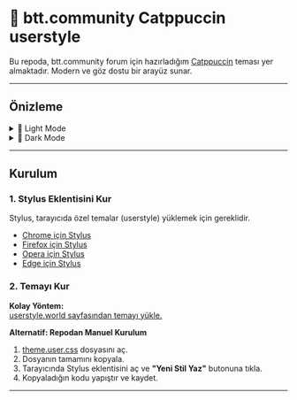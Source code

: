 # 🐧 btt.community Catppuccin userstyle

Bu repoda, btt.community forum için hazırladığım [Catppuccin](https://catppuccin.com/) teması yer almaktadır. Modern ve göz dostu bir arayüz sunar.

---

## Önizleme

<details>
<summary>🌻 Light Mode</summary>
<img src="assets/latte.png"/>
</details>
<details>
<summary>🌿 Dark Mode</summary>
<img src="assets/mocha.png"/>
</details>

---

## Kurulum

### 1. Stylus Eklentisini Kur

Stylus, tarayıcıda özel temalar (userstyle) yüklemek için gereklidir.

- [Chrome için Stylus](https://chrome.google.com/webstore/detail/stylus/clngdbkpkpeebahjckkjfobafhncgmne)
- [Firefox için Stylus](https://addons.mozilla.org/firefox/addon/styl-us/)
- [Opera için Stylus](https://addons.opera.com/en/extensions/privacy_policy/27c0f4146c879f67a91b70f93f4eee4a01846fdd/)
- [Edge için Stylus](https://microsoftedge.microsoft.com/addons/detail/stylus/lmhdocknnhdcekdmjpheenofdadnopfg)

### 2. Temayı Kur

**Kolay Yöntem:**  
[userstyle.world sayfasından temayı yükle.](https://userstyles.world/style/22988)

**Alternatif: Repodan Manuel Kurulum**

1. [theme.user.css](./theme.user.css) dosyasını aç.
2. Dosyanın tamamını kopyala.
3. Tarayıcında Stylus eklentisini aç ve **"Yeni Stil Yaz"** butonuna tıkla.
4. Kopyaladığın kodu yapıştır ve kaydet.

---

